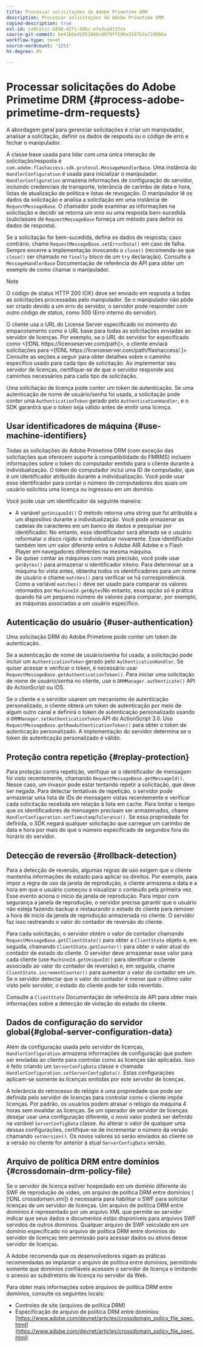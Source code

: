 ```yaml
---
title: Processar solicitações do Adobe Primetime DRM
description: Processar solicitações do Adobe Primetime DRM
copied-description: true
exl-id: ca9c2ccc-b848-4271-88bc-e7e3ced135ce
source-git-commit: be43bbbd1051886c8979ff590a3197b2a7249b6a
workflow-type: tm+mt
source-wordcount: '1251'
ht-degree: 0%

---
```


# Processar solicitações do Adobe Primetime DRM {#process-adobe-primetime-drm-requests}

A abordagem geral para gerenciar solicitações é criar um manipulador, analisar a solicitação, definir os dados de resposta ou o código de erro e fechar o manipulador.

A classe base usada para lidar com uma única interação de solicitação/resposta é `com.adobe.flashaccess.sdk.protocol.MessageHandlerBase`. Uma instância do `HandlerConfiguration` é usada para inicializar o manipulador. `HandlerConfiguration` armazena informações de configuração do servidor, incluindo credenciais de transporte, tolerância de carimbo de data e hora, listas de atualização de política e listas de revogação. O manipulador lê os dados da solicitação e analisa a solicitação em uma instância de `RequestMessageBase`. O chamador pode examinar as informações na solicitação e decidir se retorna um erro ou uma resposta bem-sucedida (subclasses de `RequestMessageBase` forneça um método para definir os dados de resposta).

Se a solicitação for bem-sucedida, defina os dados de resposta; caso contrário, chame `RequestMessageBase.setErrorData()` em caso de falha. Sempre encerre a implementação invocando o `close()` (recomenda-se que `close()` ser chamado no `finally` bloco de um `try` declaração). Consulte a `MessageHandlerBase` Documentação de referência de API para obter um exemplo de como chamar o manipulador.

>[!NOTE]
>
>O código de status HTTP 200 (OK) deve ser enviado em resposta a todas as solicitações processadas pelo manipulador. Se o manipulador não pôde ser criado devido a um erro do servidor, o servidor pode responder com outro código de status, como 500 (Erro interno do servidor).

O cliente usa o URL do License Server especificado no momento do empacotamento como o URL base para todas as solicitações enviadas ao servidor de licenças. Por exemplo, se o URL do servidor for especificado como &lt;[!DNL ht<span></span>tps://licenseserver.com/path]>, o cliente enviará solicitações para &lt;[!DNL ht<span></span>tps://licenseserver.com/path/flashaccess/.]> Consulte as seções a seguir para obter detalhes sobre o caminho específico usado para cada tipo de solicitação. Ao implementar seu servidor de licenças, certifique-se de que o servidor responde aos caminhos necessários para cada tipo de solicitação.

Uma solicitação de licença pode conter um token de autenticação. Se uma autenticação de nome de usuário/senha foi usada, a solicitação pode conter uma `AuthenticationToken` gerado pelo `AuthenticationHandler`, e o SDK garantirá que o token seja válido antes de emitir uma licença.

## Usar identificadores de máquina {#use-machine-identifiers}

Todas as solicitações do Adobe Primetime DRM (com exceção das solicitações que oferecem suporte à compatibilidade do FMRMS) incluem informações sobre o token do computador emitido para o cliente durante a individualização. O token do computador inclui uma ID de computador, que é um identificador atribuído durante a individualização. Você pode usar esse identificador para contar o número de computadores dos quais um usuário solicitou uma licença ou ingressou em um domínio.

Você pode usar um identificador da seguinte maneira:

* A variável `getUniqueId()` O método retorna uma string que foi atribuída a um dispositivo durante a individualização. Você pode armazenar as cadeias de caracteres em um banco de dados e pesquisar por identificador. No entanto, esse identificador será alterado se o usuário reformatar o disco rígido e individualizar novamente. Esse identificador também tem um valor diferente entre o Adobe AIR Adobe e o Flash Player em navegadores diferentes na mesma máquina.
* Se quiser contar as máquinas com mais precisão, você pode usar `getBytes()` para armazenar o identificador inteiro. Para determinar se a máquina foi vista antes, obtenha todos os identificadores para um nome de usuário e chame `matches()` para verificar se há correspondência. Como a variável `matches()` deve ser usado para comparar os valores retornados por `MachineId.getBytes`No entanto, essa opção só é prática quando há um pequeno número de valores para comparar; por exemplo, as máquinas associadas a um usuário específico.

## Autenticação do usuário {#user-authentication}

Uma solicitação DRM do Adobe Primetime pode conter um token de autenticação.

Se a autenticação de nome de usuário/senha foi usada, a solicitação pode incluir um `AuthenticationToken` gerado pelo `AuthenticationHandler`. Se quiser acessar e verificar o token, é necessário usar `RequestMessageBase.getAuthenticationToken()`. Para iniciar uma solicitação de nome de usuário/senha no cliente, use o `DRMManager.authenticate()` API do ActionScript ou iOS.

Se o cliente e o servidor usarem um mecanismo de autenticação personalizado, o cliente obterá um token de autenticação por meio de algum outro canal e definirá o token de autenticação personalizado usando o `DRMManager.setAuthenticationToken` API do ActionScript 3.0. Uso `RequestMessageBase.getRawAuthenticationToken()` para obter o token de autenticação personalizado. A implementação do servidor determina se o token de autenticação personalizado é válido.

## Proteção contra repetição {#replay-protection}

Para proteção contra repetição, verifique se o identificador de mensagem foi visto recentemente, chamando `RequestMessageBase.getMessageId()`. Nesse caso, um invasor pode estar tentando repetir a solicitação, que deve ser negada. Para detectar tentativas de repetição, o servidor pode armazenar uma lista de IDs de mensagem vistas recentemente e verificar cada solicitação recebida em relação à lista em cache. Para limitar o tempo que os identificadores de mensagem precisam ser armazenados, chame `HandlerConfiguration.setTimestampTolerance()`. Se essa propriedade for definida, o SDK negará qualquer solicitação que carregue um carimbo de data e hora por mais do que o número especificado de segundos fora do horário do servidor.

## Detecção de reversão {#rollback-detection}

Para a detecção de reversão, algumas regras de uso exigem que o cliente mantenha informações de estado para aplicar os direitos. Por exemplo, para impor a regra de uso da janela de reprodução, o cliente armazena a data e a hora em que o usuário começou a visualizar o conteúdo pela primeira vez. Esse evento aciona o início da janela de reprodução. Para impor com segurança a janela de reprodução, o servidor precisa garantir que o usuário não esteja fazendo backup e restaurando o estado do cliente para remover a hora de início da janela de reprodução armazenada no cliente. O servidor faz isso rastreando o valor do contador de reversão do cliente.

Para cada solicitação, o servidor obtém o valor do contador chamando `RequestMessageBase.getClientState()` para obter a `ClientState` objeto e, em seguida, chamando `ClientState.getCounter()` para obter o valor atual do contador de estado do cliente. O servidor deve armazenar esse valor para cada cliente (use `MachineId.getUniqueId()` para identificar o cliente associado ao valor do contador de reversão) e, em seguida, chame `ClientState.incrementCounter()` para aumentar o valor do contador em um. Se o servidor detectar que o valor do contador é menor que o último valor visto pelo servidor, o estado do cliente pode ter sido revertido.

Consulte a `ClientState` Documentação de referência de API para obter mais informações sobre a detecção de violação do estado do cliente.

## Dados de configuração do servidor global{#global-server-configuration-data}

Além da configuração usada pelo servidor de licenças, `HandlerConfiguration` armazena informações de configuração que podem ser enviadas ao cliente para controlar como as licenças são aplicadas. Isso é feito criando um `ServerConfigData` classe e chamada `HandlerConfiguration.setServerConfigData()`. Estas configurações aplicam-se somente às licenças emitidas por este servidor de licenças.

A tolerância do retrocesso do relógio é uma propriedade que pode ser definida pelo servidor de licenças para controlar como o cliente impõe licenças. Por padrão, os usuários podem atrasar o relógio da máquina 4 horas sem invalidar as licenças. Se um operador de servidor de licenças desejar usar uma configuração diferente, o novo valor poderá ser definido na variável `ServerConfigData` classe. Ao alterar o valor de qualquer uma dessas configurações, certifique-se de incrementar o número da versão chamando `setVersion()`. Os novos valores só serão enviados ao cliente se a versão no cliente for anterior à atual `ServerConfigData` versão.

## Arquivo de política DRM entre domínios {#crossdomain-drm-policy-file}

Se o servidor de licença estiver hospedado em um domínio diferente do SWF de reprodução de vídeo, um arquivo de política DRM entre domínios ( [!DNL crossdomain.xml]) é necessária para habilitar o SWF para solicitar licenças de um servidor de licenças. Um arquivo de política DRM entre domínios é representado por um arquivo XML que permite ao servidor indicar que seus dados e documentos estão disponíveis para arquivos SWF servidos de outros domínios. Qualquer arquivo de SWF veiculado em um domínio especificado no arquivo de política DRM entre domínios do servidor de licenças tem permissão para acessar dados ou ativos desse servidor de licenças.

A Adobe recomenda que os desenvolvedores sigam as práticas recomendadas ao implantar o arquivo de política entre domínios, permitindo somente que domínios confiáveis acessem o servidor de licença e limitando o acesso ao subdiretório de licença no servidor da Web.

Para obter mais informações sobre arquivos de política DRM entre domínios, consulte os seguintes locais:

* Controles de site (arquivos de política DRM)
* Especificação de arquivo de política DRM entre domínios: [https://www.adobe.com/devnet/articles/crossdomain_policy_file_spec.html](https://www.adobe.com/devnet/articles/crossdomain_policy_file_spec.html)
